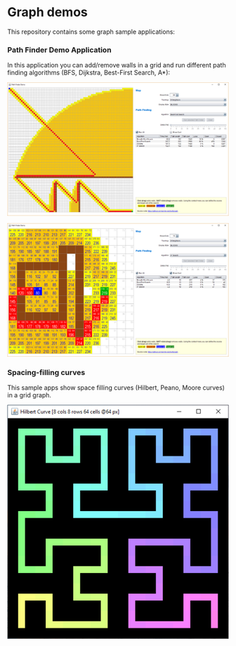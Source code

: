 # Graph demos

This repository contains some graph sample applications:

### Path Finder Demo Application

In this application you can add/remove walls in a grid and run different path finding algorithms (BFS, Dijkstra, Best-First Search, A*):

![Path finding demo application](https://github.com/armin-reichert/graph-demos/blob/master/graph-demos-pathfinder/doc/pathfinder.png)

![Path finding demo application](https://github.com/armin-reichert/graph-demos/blob/master/graph-demos-pathfinder/doc/astar.png)

### Spacing-filling curves

This sample apps show space filling curves (Hilbert, Peano, Moore curves) in a grid graph.

![Hilbert curve](https://github.com/armin-reichert/graph-demos/blob/master/space-filling-curves/doc/hilbert.png)

